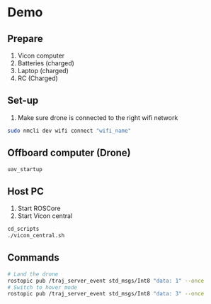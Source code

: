 # Demo

## Prepare
1. Vicon computer
2. Batteries (charged)
3. Laptop (charged)
4. RC (Charged)


## Set-up 
1. Make sure drone is connected to the right wifi network
```bash
sudo nmcli dev wifi connect "wifi_name"
```

## Offboard computer (Drone)
```bash 
uav_startup
```

## Host PC
1. Start ROSCore
2. Start Vicon central
```bash 
cd_scripts 
./vicon_central.sh
```

## Commands
```bash
# Land the drone
rostopic pub /traj_server_event std_msgs/Int8 "data: 1" --once
# Switch to hover mode
rostopic pub /traj_server_event std_msgs/Int8 "data: 3" --once
```
